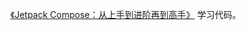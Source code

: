 [《Jetpack Compose：从上手到进阶再到高手》](https://edu.rengwuxian.com/p/t_pc/goods_pc_detail/goods_detail/course_2Dpw6101YdL7bHFs5LFpYyzSUS6?app_id=appuoykwnbg2526) 学习代码。
